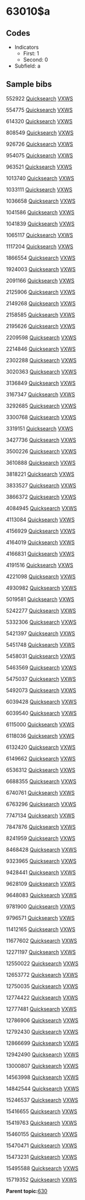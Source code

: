 # 63010$a

## Codes

-   Indicators
    -   First: 1
    -   Second: 0
-   Subfield: a

## Sample bibs

552922 [Quicksearch](https://search.library.yale.edu/catalog/552922) [VXWS](http://prodorbis.library.yale.edu:7014/vxws/GetHoldingsService?bibId=552922)

554775 [Quicksearch](https://search.library.yale.edu/catalog/554775) [VXWS](http://prodorbis.library.yale.edu:7014/vxws/GetHoldingsService?bibId=554775)

614320 [Quicksearch](https://search.library.yale.edu/catalog/614320) [VXWS](http://prodorbis.library.yale.edu:7014/vxws/GetHoldingsService?bibId=614320)

808549 [Quicksearch](https://search.library.yale.edu/catalog/808549) [VXWS](http://prodorbis.library.yale.edu:7014/vxws/GetHoldingsService?bibId=808549)

926726 [Quicksearch](https://search.library.yale.edu/catalog/926726) [VXWS](http://prodorbis.library.yale.edu:7014/vxws/GetHoldingsService?bibId=926726)

954075 [Quicksearch](https://search.library.yale.edu/catalog/954075) [VXWS](http://prodorbis.library.yale.edu:7014/vxws/GetHoldingsService?bibId=954075)

963521 [Quicksearch](https://search.library.yale.edu/catalog/963521) [VXWS](http://prodorbis.library.yale.edu:7014/vxws/GetHoldingsService?bibId=963521)

1013740 [Quicksearch](https://search.library.yale.edu/catalog/1013740) [VXWS](http://prodorbis.library.yale.edu:7014/vxws/GetHoldingsService?bibId=1013740)

1033111 [Quicksearch](https://search.library.yale.edu/catalog/1033111) [VXWS](http://prodorbis.library.yale.edu:7014/vxws/GetHoldingsService?bibId=1033111)

1036658 [Quicksearch](https://search.library.yale.edu/catalog/1036658) [VXWS](http://prodorbis.library.yale.edu:7014/vxws/GetHoldingsService?bibId=1036658)

1041586 [Quicksearch](https://search.library.yale.edu/catalog/1041586) [VXWS](http://prodorbis.library.yale.edu:7014/vxws/GetHoldingsService?bibId=1041586)

1041839 [Quicksearch](https://search.library.yale.edu/catalog/1041839) [VXWS](http://prodorbis.library.yale.edu:7014/vxws/GetHoldingsService?bibId=1041839)

1065117 [Quicksearch](https://search.library.yale.edu/catalog/1065117) [VXWS](http://prodorbis.library.yale.edu:7014/vxws/GetHoldingsService?bibId=1065117)

1117204 [Quicksearch](https://search.library.yale.edu/catalog/1117204) [VXWS](http://prodorbis.library.yale.edu:7014/vxws/GetHoldingsService?bibId=1117204)

1866554 [Quicksearch](https://search.library.yale.edu/catalog/1866554) [VXWS](http://prodorbis.library.yale.edu:7014/vxws/GetHoldingsService?bibId=1866554)

1924003 [Quicksearch](https://search.library.yale.edu/catalog/1924003) [VXWS](http://prodorbis.library.yale.edu:7014/vxws/GetHoldingsService?bibId=1924003)

2091166 [Quicksearch](https://search.library.yale.edu/catalog/2091166) [VXWS](http://prodorbis.library.yale.edu:7014/vxws/GetHoldingsService?bibId=2091166)

2125906 [Quicksearch](https://search.library.yale.edu/catalog/2125906) [VXWS](http://prodorbis.library.yale.edu:7014/vxws/GetHoldingsService?bibId=2125906)

2149268 [Quicksearch](https://search.library.yale.edu/catalog/2149268) [VXWS](http://prodorbis.library.yale.edu:7014/vxws/GetHoldingsService?bibId=2149268)

2158585 [Quicksearch](https://search.library.yale.edu/catalog/2158585) [VXWS](http://prodorbis.library.yale.edu:7014/vxws/GetHoldingsService?bibId=2158585)

2195626 [Quicksearch](https://search.library.yale.edu/catalog/2195626) [VXWS](http://prodorbis.library.yale.edu:7014/vxws/GetHoldingsService?bibId=2195626)

2209598 [Quicksearch](https://search.library.yale.edu/catalog/2209598) [VXWS](http://prodorbis.library.yale.edu:7014/vxws/GetHoldingsService?bibId=2209598)

2214846 [Quicksearch](https://search.library.yale.edu/catalog/2214846) [VXWS](http://prodorbis.library.yale.edu:7014/vxws/GetHoldingsService?bibId=2214846)

2302288 [Quicksearch](https://search.library.yale.edu/catalog/2302288) [VXWS](http://prodorbis.library.yale.edu:7014/vxws/GetHoldingsService?bibId=2302288)

3020363 [Quicksearch](https://search.library.yale.edu/catalog/3020363) [VXWS](http://prodorbis.library.yale.edu:7014/vxws/GetHoldingsService?bibId=3020363)

3136849 [Quicksearch](https://search.library.yale.edu/catalog/3136849) [VXWS](http://prodorbis.library.yale.edu:7014/vxws/GetHoldingsService?bibId=3136849)

3167347 [Quicksearch](https://search.library.yale.edu/catalog/3167347) [VXWS](http://prodorbis.library.yale.edu:7014/vxws/GetHoldingsService?bibId=3167347)

3292685 [Quicksearch](https://search.library.yale.edu/catalog/3292685) [VXWS](http://prodorbis.library.yale.edu:7014/vxws/GetHoldingsService?bibId=3292685)

3300768 [Quicksearch](https://search.library.yale.edu/catalog/3300768) [VXWS](http://prodorbis.library.yale.edu:7014/vxws/GetHoldingsService?bibId=3300768)

3319151 [Quicksearch](https://search.library.yale.edu/catalog/3319151) [VXWS](http://prodorbis.library.yale.edu:7014/vxws/GetHoldingsService?bibId=3319151)

3427736 [Quicksearch](https://search.library.yale.edu/catalog/3427736) [VXWS](http://prodorbis.library.yale.edu:7014/vxws/GetHoldingsService?bibId=3427736)

3500226 [Quicksearch](https://search.library.yale.edu/catalog/3500226) [VXWS](http://prodorbis.library.yale.edu:7014/vxws/GetHoldingsService?bibId=3500226)

3610888 [Quicksearch](https://search.library.yale.edu/catalog/3610888) [VXWS](http://prodorbis.library.yale.edu:7014/vxws/GetHoldingsService?bibId=3610888)

3818221 [Quicksearch](https://search.library.yale.edu/catalog/3818221) [VXWS](http://prodorbis.library.yale.edu:7014/vxws/GetHoldingsService?bibId=3818221)

3833527 [Quicksearch](https://search.library.yale.edu/catalog/3833527) [VXWS](http://prodorbis.library.yale.edu:7014/vxws/GetHoldingsService?bibId=3833527)

3866372 [Quicksearch](https://search.library.yale.edu/catalog/3866372) [VXWS](http://prodorbis.library.yale.edu:7014/vxws/GetHoldingsService?bibId=3866372)

4084945 [Quicksearch](https://search.library.yale.edu/catalog/4084945) [VXWS](http://prodorbis.library.yale.edu:7014/vxws/GetHoldingsService?bibId=4084945)

4113084 [Quicksearch](https://search.library.yale.edu/catalog/4113084) [VXWS](http://prodorbis.library.yale.edu:7014/vxws/GetHoldingsService?bibId=4113084)

4156929 [Quicksearch](https://search.library.yale.edu/catalog/4156929) [VXWS](http://prodorbis.library.yale.edu:7014/vxws/GetHoldingsService?bibId=4156929)

4164019 [Quicksearch](https://search.library.yale.edu/catalog/4164019) [VXWS](http://prodorbis.library.yale.edu:7014/vxws/GetHoldingsService?bibId=4164019)

4166831 [Quicksearch](https://search.library.yale.edu/catalog/4166831) [VXWS](http://prodorbis.library.yale.edu:7014/vxws/GetHoldingsService?bibId=4166831)

4191516 [Quicksearch](https://search.library.yale.edu/catalog/4191516) [VXWS](http://prodorbis.library.yale.edu:7014/vxws/GetHoldingsService?bibId=4191516)

4221098 [Quicksearch](https://search.library.yale.edu/catalog/4221098) [VXWS](http://prodorbis.library.yale.edu:7014/vxws/GetHoldingsService?bibId=4221098)

4930982 [Quicksearch](https://search.library.yale.edu/catalog/4930982) [VXWS](http://prodorbis.library.yale.edu:7014/vxws/GetHoldingsService?bibId=4930982)

5019581 [Quicksearch](https://search.library.yale.edu/catalog/5019581) [VXWS](http://prodorbis.library.yale.edu:7014/vxws/GetHoldingsService?bibId=5019581)

5242277 [Quicksearch](https://search.library.yale.edu/catalog/5242277) [VXWS](http://prodorbis.library.yale.edu:7014/vxws/GetHoldingsService?bibId=5242277)

5332306 [Quicksearch](https://search.library.yale.edu/catalog/5332306) [VXWS](http://prodorbis.library.yale.edu:7014/vxws/GetHoldingsService?bibId=5332306)

5421397 [Quicksearch](https://search.library.yale.edu/catalog/5421397) [VXWS](http://prodorbis.library.yale.edu:7014/vxws/GetHoldingsService?bibId=5421397)

5451748 [Quicksearch](https://search.library.yale.edu/catalog/5451748) [VXWS](http://prodorbis.library.yale.edu:7014/vxws/GetHoldingsService?bibId=5451748)

5458031 [Quicksearch](https://search.library.yale.edu/catalog/5458031) [VXWS](http://prodorbis.library.yale.edu:7014/vxws/GetHoldingsService?bibId=5458031)

5463569 [Quicksearch](https://search.library.yale.edu/catalog/5463569) [VXWS](http://prodorbis.library.yale.edu:7014/vxws/GetHoldingsService?bibId=5463569)

5475037 [Quicksearch](https://search.library.yale.edu/catalog/5475037) [VXWS](http://prodorbis.library.yale.edu:7014/vxws/GetHoldingsService?bibId=5475037)

5492073 [Quicksearch](https://search.library.yale.edu/catalog/5492073) [VXWS](http://prodorbis.library.yale.edu:7014/vxws/GetHoldingsService?bibId=5492073)

6039428 [Quicksearch](https://search.library.yale.edu/catalog/6039428) [VXWS](http://prodorbis.library.yale.edu:7014/vxws/GetHoldingsService?bibId=6039428)

6039540 [Quicksearch](https://search.library.yale.edu/catalog/6039540) [VXWS](http://prodorbis.library.yale.edu:7014/vxws/GetHoldingsService?bibId=6039540)

6115000 [Quicksearch](https://search.library.yale.edu/catalog/6115000) [VXWS](http://prodorbis.library.yale.edu:7014/vxws/GetHoldingsService?bibId=6115000)

6118036 [Quicksearch](https://search.library.yale.edu/catalog/6118036) [VXWS](http://prodorbis.library.yale.edu:7014/vxws/GetHoldingsService?bibId=6118036)

6132420 [Quicksearch](https://search.library.yale.edu/catalog/6132420) [VXWS](http://prodorbis.library.yale.edu:7014/vxws/GetHoldingsService?bibId=6132420)

6149662 [Quicksearch](https://search.library.yale.edu/catalog/6149662) [VXWS](http://prodorbis.library.yale.edu:7014/vxws/GetHoldingsService?bibId=6149662)

6536312 [Quicksearch](https://search.library.yale.edu/catalog/6536312) [VXWS](http://prodorbis.library.yale.edu:7014/vxws/GetHoldingsService?bibId=6536312)

6688355 [Quicksearch](https://search.library.yale.edu/catalog/6688355) [VXWS](http://prodorbis.library.yale.edu:7014/vxws/GetHoldingsService?bibId=6688355)

6740761 [Quicksearch](https://search.library.yale.edu/catalog/6740761) [VXWS](http://prodorbis.library.yale.edu:7014/vxws/GetHoldingsService?bibId=6740761)

6763296 [Quicksearch](https://search.library.yale.edu/catalog/6763296) [VXWS](http://prodorbis.library.yale.edu:7014/vxws/GetHoldingsService?bibId=6763296)

7747134 [Quicksearch](https://search.library.yale.edu/catalog/7747134) [VXWS](http://prodorbis.library.yale.edu:7014/vxws/GetHoldingsService?bibId=7747134)

7847876 [Quicksearch](https://search.library.yale.edu/catalog/7847876) [VXWS](http://prodorbis.library.yale.edu:7014/vxws/GetHoldingsService?bibId=7847876)

8241959 [Quicksearch](https://search.library.yale.edu/catalog/8241959) [VXWS](http://prodorbis.library.yale.edu:7014/vxws/GetHoldingsService?bibId=8241959)

8468428 [Quicksearch](https://search.library.yale.edu/catalog/8468428) [VXWS](http://prodorbis.library.yale.edu:7014/vxws/GetHoldingsService?bibId=8468428)

9323965 [Quicksearch](https://search.library.yale.edu/catalog/9323965) [VXWS](http://prodorbis.library.yale.edu:7014/vxws/GetHoldingsService?bibId=9323965)

9428441 [Quicksearch](https://search.library.yale.edu/catalog/9428441) [VXWS](http://prodorbis.library.yale.edu:7014/vxws/GetHoldingsService?bibId=9428441)

9628109 [Quicksearch](https://search.library.yale.edu/catalog/9628109) [VXWS](http://prodorbis.library.yale.edu:7014/vxws/GetHoldingsService?bibId=9628109)

9648083 [Quicksearch](https://search.library.yale.edu/catalog/9648083) [VXWS](http://prodorbis.library.yale.edu:7014/vxws/GetHoldingsService?bibId=9648083)

9781900 [Quicksearch](https://search.library.yale.edu/catalog/9781900) [VXWS](http://prodorbis.library.yale.edu:7014/vxws/GetHoldingsService?bibId=9781900)

9796571 [Quicksearch](https://search.library.yale.edu/catalog/9796571) [VXWS](http://prodorbis.library.yale.edu:7014/vxws/GetHoldingsService?bibId=9796571)

11412165 [Quicksearch](https://search.library.yale.edu/catalog/11412165) [VXWS](http://prodorbis.library.yale.edu:7014/vxws/GetHoldingsService?bibId=11412165)

11677602 [Quicksearch](https://search.library.yale.edu/catalog/11677602) [VXWS](http://prodorbis.library.yale.edu:7014/vxws/GetHoldingsService?bibId=11677602)

12271197 [Quicksearch](https://search.library.yale.edu/catalog/12271197) [VXWS](http://prodorbis.library.yale.edu:7014/vxws/GetHoldingsService?bibId=12271197)

12550022 [Quicksearch](https://search.library.yale.edu/catalog/12550022) [VXWS](http://prodorbis.library.yale.edu:7014/vxws/GetHoldingsService?bibId=12550022)

12653772 [Quicksearch](https://search.library.yale.edu/catalog/12653772) [VXWS](http://prodorbis.library.yale.edu:7014/vxws/GetHoldingsService?bibId=12653772)

12750035 [Quicksearch](https://search.library.yale.edu/catalog/12750035) [VXWS](http://prodorbis.library.yale.edu:7014/vxws/GetHoldingsService?bibId=12750035)

12774422 [Quicksearch](https://search.library.yale.edu/catalog/12774422) [VXWS](http://prodorbis.library.yale.edu:7014/vxws/GetHoldingsService?bibId=12774422)

12777481 [Quicksearch](https://search.library.yale.edu/catalog/12777481) [VXWS](http://prodorbis.library.yale.edu:7014/vxws/GetHoldingsService?bibId=12777481)

12786906 [Quicksearch](https://search.library.yale.edu/catalog/12786906) [VXWS](http://prodorbis.library.yale.edu:7014/vxws/GetHoldingsService?bibId=12786906)

12792430 [Quicksearch](https://search.library.yale.edu/catalog/12792430) [VXWS](http://prodorbis.library.yale.edu:7014/vxws/GetHoldingsService?bibId=12792430)

12866699 [Quicksearch](https://search.library.yale.edu/catalog/12866699) [VXWS](http://prodorbis.library.yale.edu:7014/vxws/GetHoldingsService?bibId=12866699)

12942490 [Quicksearch](https://search.library.yale.edu/catalog/12942490) [VXWS](http://prodorbis.library.yale.edu:7014/vxws/GetHoldingsService?bibId=12942490)

13000807 [Quicksearch](https://search.library.yale.edu/catalog/13000807) [VXWS](http://prodorbis.library.yale.edu:7014/vxws/GetHoldingsService?bibId=13000807)

14563998 [Quicksearch](https://search.library.yale.edu/catalog/14563998) [VXWS](http://prodorbis.library.yale.edu:7014/vxws/GetHoldingsService?bibId=14563998)

14842544 [Quicksearch](https://search.library.yale.edu/catalog/14842544) [VXWS](http://prodorbis.library.yale.edu:7014/vxws/GetHoldingsService?bibId=14842544)

15246537 [Quicksearch](https://search.library.yale.edu/catalog/15246537) [VXWS](http://prodorbis.library.yale.edu:7014/vxws/GetHoldingsService?bibId=15246537)

15416655 [Quicksearch](https://search.library.yale.edu/catalog/15416655) [VXWS](http://prodorbis.library.yale.edu:7014/vxws/GetHoldingsService?bibId=15416655)

15419763 [Quicksearch](https://search.library.yale.edu/catalog/15419763) [VXWS](http://prodorbis.library.yale.edu:7014/vxws/GetHoldingsService?bibId=15419763)

15460155 [Quicksearch](https://search.library.yale.edu/catalog/15460155) [VXWS](http://prodorbis.library.yale.edu:7014/vxws/GetHoldingsService?bibId=15460155)

15470471 [Quicksearch](https://search.library.yale.edu/catalog/15470471) [VXWS](http://prodorbis.library.yale.edu:7014/vxws/GetHoldingsService?bibId=15470471)

15473231 [Quicksearch](https://search.library.yale.edu/catalog/15473231) [VXWS](http://prodorbis.library.yale.edu:7014/vxws/GetHoldingsService?bibId=15473231)

15495588 [Quicksearch](https://search.library.yale.edu/catalog/15495588) [VXWS](http://prodorbis.library.yale.edu:7014/vxws/GetHoldingsService?bibId=15495588)

15719352 [Quicksearch](https://search.library.yale.edu/catalog/15719352) [VXWS](http://prodorbis.library.yale.edu:7014/vxws/GetHoldingsService?bibId=15719352)

**Parent topic:**[630](../../tags/630/630.md)

